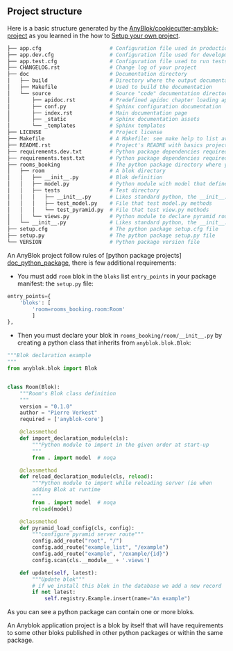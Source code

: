 ## Project structure

Here is a basic structure generated by the
[AnyBlok/cookiecutter-anyblok-project][cookiecutter] as you
learned in the how to [Setup your own project](./02_cookiecutter.md).


```bash
├── app.cfg                      # Configuration file used in production
├── app.dev.cfg                  # Configuration file used for development
├── app.test.cfg                 # Configuration file used to run tests
├── CHANGELOG.rst                # Change log of your project
├── doc                          # Documentation directory
│   ├── build                    # Directory where the output documentation(s) is built
│   ├── Makefile                 # Used to build the documentation
│   └── source                   # Source "code" documentation directory
│       ├── apidoc.rst           # Predefined apidoc chapter loading api blok documentation
│       ├── conf.py              # Sphinx configuration documentation
│       ├── index.rst            # Main documentation page
│       ├── _static              # Sphinx documentation assets
│       └── _templates           # Sphinx templates
├── LICENSE                      # Project license
├── Makefile                     # A Makefile: see make help to list available commands
├── README.rst                   # Project's README with basics project information
├── requirements.dev.txt         # Python package dependencies required for development
├── requirements.test.txt        # Python package dependencies required for running unittest
├── rooms_booking                # The python package directory where you develop your bloks 
│   ├── room                     # A blok directory
│   │   ├── __init__.py          # Blok definition
│   │   ├── model.py             # Python module with model that define an example class
│   │   ├── tests                # Test directory
│   │   │   ├── __init__.py      # Likes standard python, the __init__.py file!
│   │   │   ├── test_model.py    # File that test model.py methods
│   │   │   └── test_pyramid.py  # File that test view.py methods
│   │   └── views.py             # Python module to declare pyramid route components 
│   └── __init__.py              # Likes standard python, the __init__.py file!
├── setup.cfg                    # The python package setup.cfg file
├── setup.py                     # The python package setup.py file
└── VERSION                      # Python package version file
```

An AnyBlok project follow rules of [python package projects]
[doc_python_package], there is few additional requirements:

* You must add ``room`` blok in the ``bloks`` list 
``entry_points`` in your package manifest: the ``setup.py``
file:

```python
entry_points={
    'bloks': [
        'room=rooms_booking.room:Room'
        ]
},
```

* Then you must declare your blok in ``rooms_booking/room/__init__.py`` by
  creating a python class that inherits from ``anyblok.blok.Blok``:

```python
"""Blok declaration example
"""
from anyblok.blok import Blok


class Room(Blok):
    """Room's Blok class definition
    """
    version = "0.1.0"
    author = "Pierre Verkest"
    required = ['anyblok-core']

    @classmethod
    def import_declaration_module(cls):
        """Python module to import in the given order at start-up
        """
        from . import model  # noqa

    @classmethod
    def reload_declaration_module(cls, reload):
        """Python module to import while reloading server (ie when
        adding Blok at runtime
        """
        from . import model  # noqa
        reload(model)

    @classmethod
    def pyramid_load_config(cls, config):
        """configure pyramid server route"""
        config.add_route("root", "/")
        config.add_route("example_list", "/example")
        config.add_route("example", "/example/{id}")
        config.scan(cls.__module__ + '.views')

    def update(self, latest):
        """Update blok"""
        # if we install this blok in the database we add a new record
        if not latest:
            self.registry.Example.insert(name="An example")
```

As you can see a python package can contain one or more bloks. 

An Anyblok application project is a blok by itself that will have requirements
to some other bloks published in other python packages or within the same
package.


[cookiecutter]: https://github.com/AnyBlok/cookiecutter-anyblok-project
[doc_python_package]: https://python.org/fixme
